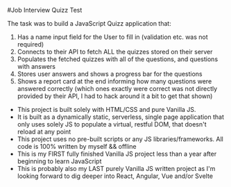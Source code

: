 
#Job Interview Quizz Test

The task was to build a JavaScript Quizz application that:
1) Has a name input field for the User to fill in (validation etc. was not required)
2) Connects to their API to fetch ALL the quizzes stored on their server
3) Populates the fetched quizzes with all of the questions, and questions with answers
4) Stores user answers and shows a progress bar for the questions
5) Shows a report card at the end informing how many questions were answered correctly (which ones exactly were correct was not directly provided by their API, I had to hack around it a bit to get that shown)

- This project is built solely with HTML/CSS and pure Vanilla JS.
- It is built as a dynamically static, serverless, single page application that only uses solely JS to populate a virtual, restful DOM, that doesn't reload at any point
- This project uses no pre-built scripts or any JS libraries/frameworks. All code is 100% written by myself && offline
- This is my FIRST fully finished Vanilla JS project less than a year after beginning to learn JavaScript
- This is probably also my LAST purely Vanilla JS written project as I'm looking forward to dig deeper into React, Angular, Vue and/or Svelte
